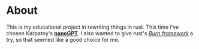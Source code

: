 # About
This is my educational project in rewriting things in rust. This time i've chosen Karpatny's [**nanoGPT**](https://github.com/karpathy/nanoGPT). I also wanted to give rust's [*Burn framework*](https://burn.dev) a try, so that seemed like a good choice for me.